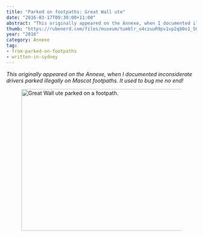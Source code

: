 ```yaml
---
title: "Parked on footpaths: Great Wall ute"
date: "2016-03-17T09:30:00+11:00"
abstract: "This originally appeared on the Annexe, when I documented illegally parked cars."
thumb: "https://rubenerd.com/files/museum/tumblr_o4czuuR9pv1vp2q80o1_500.jpg"
year: "2016"
category: Annexe
tag:
- from-parked-on-footpaths
- written-in-sydney
---
```

*This originally appeared on the Annexe, when I documented inconsiderate drivers parked illegally on Mascot footpaths. It used to bug me no end!*

<figure><p><img alt="Great Wall ute parked on a footpath." src="https://rubenerd.com/files/museum/tumblr_o4czuuR9pv1vp2q80o1_500.jpg" srcset="https://rubenerd.com/files/museum/tumblr_o4czuuR9pv1vp2q80o1_500.jpg 1x, https://rubenerd.com/files/museum/tumblr_o4czuuR9pv1vp2q80o1_1280.jpg 2x" style="width:500px; height:375px;" /></p></figure>

